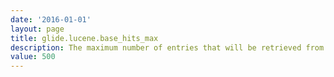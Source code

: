 ```yaml
---
date: '2016-01-01'
layout: page
title: glide.lucene.base_hits_max
description: The maximum number of entries that will be retrieved from the text index. Only the table that is involved will be returned from the text index for all entries that are between the value specified for maximum results and this value. This is done so that it can be indicated that more results exists for any given table that are going to be displayed.
value: 500
---
```

